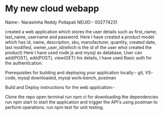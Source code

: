 # My new cloud webapp

Name:- Narasimha Reddy Potlapati
NEUID:- 002774231

created a web application which stores the user details such as first_name, last_name, username and password. Here I have created a product model which has id, name, description, sku, manufacturer, quantity, created date, last modified, owner_user_id(which is the id of the user whoi created the product)  Here I have used node js and mysql as database, User can add(POST), edit(POST), view(GET) his details, I have used Basic auth for the authentication.

Prerequisites for building and deploying your application locally:-
git, VS-code, mysql downloaded, mysql work-bench, postman 

Build and Deploy instructions for the web application:-

Clone the repo
open terminal run npm ci for downloading the dependencies
run npm start to start the application and trigger the API's using postman to perform operations.
run npm test for unit testing.